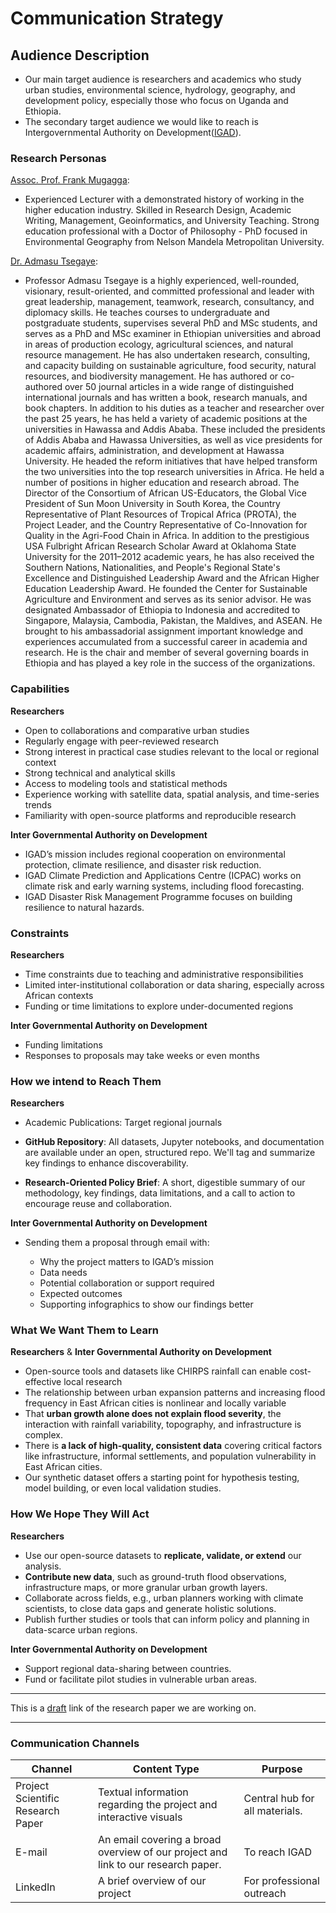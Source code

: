 # Communication Strategy

## Audience Description

- Our main target audience is researchers and academics who study urban studies,
 environmental science, hydrology, geography, and development policy, especially
  those who focus on Uganda and Ethiopia.
- The secondary target audience we would like to reach is Intergovernmental
 Authority on Development([IGAD](https://igad.int/)).

### Research Personas

[Assoc. Prof. Frank Mugagga](https://www.linkedin.com/in/frank-mugagga-35b95964/):

- Experienced Lecturer with a demonstrated history of working in the higher
 education industry. Skilled in Research Design, Academic Writing, Management,
  Geoinformatics, and University Teaching. Strong education professional with a
   Doctor of Philosophy - PhD focused in Environmental Geography from Nelson
    Mandela Metropolitan University.

[Dr. Admasu Tsegaye](https://www.linkedin.com/in/admasu-tsegaye-a51551241/?originalSubdomain=et):

- Professor Admasu Tsegaye is a highly experienced, well-rounded, visionary,
 result-oriented, and committed professional and leader with great leadership,
 management, teamwork, research, consultancy, and diplomacy skills. He teaches
 courses to undergraduate and postgraduate students, supervises several PhD and
 MSc students, and serves as a PhD and MSc examiner in Ethiopian universities
 and abroad in areas of production ecology, agricultural sciences, and natural
 resource management. He has also undertaken research, consulting, and capacity
 building on sustainable agriculture, food security, natural resources, and
 biodiversity management. He has authored or co-authored over 50 journal
 articles in a wide range of distinguished international journals and has
 written a book, research manuals, and book chapters. In addition to his duties
 as a teacher and researcher over the past 25 years, he has held a variety of
 academic positions at the universities in Hawassa and Addis Ababa. These
 included the presidents of Addis Ababa and Hawassa Universities, as well as
 vice presidents for academic affairs, administration, and development at
 Hawassa University. He headed the reform initiatives that have helped
 transform the two universities into the top research universities in Africa.
 He held a number of positions in higher education and research abroad. The
 Director of the Consortium of African US-Educators, the Global Vice President
 of Sun Moon University in South Korea, the Country Representative of Plant
 Resources of Tropical Africa (PROTA), the Project Leader, and the Country
 Representative of Co-Innovation for Quality in the Agri-Food Chain in Africa.
 In addition to the prestigious USA Fulbright African Research Scholar Award at
 Oklahoma State University for the 2011–2012 academic years, he has also
 received the Southern Nations, Nationalities, and People's Regional State's
 Excellence and Distinguished Leadership Award and the African Higher Education
 Leadership Award. He founded the Center for Sustainable Agriculture and
 Environment and serves as its senior advisor. He was designated Ambassador of
 Ethiopia to Indonesia and accredited to Singapore, Malaysia, Cambodia,
 Pakistan, the Maldives, and ASEAN. He brought to his ambassadorial assignment
 important knowledge and experiences accumulated from a successful career in
 academia and research. He is the chair and member of several governing boards
 in Ethiopia and has played a key role in the success of the organizations.

### Capabilities

**Researchers**  

- Open to collaborations and comparative urban studies
- Regularly engage with peer-reviewed research
- Strong interest in practical case studies relevant to the local or regional context
- Strong technical and analytical skills
- Access to modeling tools and statistical methods
- Experience working with satellite data, spatial analysis, and time-series trends
- Familiarity with open-source platforms and reproducible research

**Inter Governmental Authority on Development**  

- IGAD’s mission includes regional cooperation on environmental protection,
 climate resilience, and disaster risk reduction.
- IGAD Climate Prediction and Applications Centre (ICPAC) works on climate risk
 and early warning systems, including flood forecasting.
- IGAD Disaster Risk Management Programme focuses on building resilience to
 natural hazards.

### Constraints

**Researchers**  

- Time constraints due to teaching and administrative responsibilities
- Limited inter-institutional collaboration or data sharing, especially across
 African contexts
- Funding or time limitations to explore under-documented regions

**Inter Governmental Authority on Development**  

- Funding limitations
- Responses to proposals may take weeks or even months

### How we intend to Reach Them

**Researchers**  

- Academic Publications: Target regional journals

- **GitHub Repository**: All datasets, Jupyter notebooks, and documentation are
 available under an open, structured repo. We'll tag and summarize key findings
 to enhance discoverability.
- **Research-Oriented Policy Brief**: A short, digestible summary of our
 methodology, key findings, data limitations, and a call to action to encourage
 reuse and collaboration.

**Inter Governmental Authority on Development**  

- Sending them a proposal through email with:  

  - Why the project matters to IGAD’s mission
  - Data needs
  - Potential collaboration or support required
  - Expected outcomes
  - Supporting infographics to show our findings better

### What We Want Them to Learn

**Researchers** & **Inter Governmental Authority on Development**  

- Open-source tools and datasets like CHIRPS rainfall can enable cost-effective
 local research
- The relationship between urban expansion patterns and increasing flood
 frequency in East African cities is nonlinear and locally variable
- That **urban growth alone does not explain flood severity**,  the interaction
 with rainfall variability, topography, and infrastructure is complex.
- There is **a lack of high-quality, consistent data** covering critical
 factors like infrastructure, informal settlements, and population vulnerability
 in East African cities.
- Our synthetic dataset offers a starting point for hypothesis testing, model
 building, or even local validation studies.

### How We Hope They Will Act

**Researchers**  

- Use our open-source datasets to **replicate, validate, or extend** our analysis.
- **Contribute new data**, such as ground-truth flood observations,
 infrastructure maps, or more granular urban growth layers.
- Collaborate across fields, e.g., urban planners working with climate
 scientists, to close data gaps and generate holistic solutions.
- Publish further studies or tools that can inform policy and planning in
 data-scarce urban regions.

**Inter Governmental Authority on Development**  

- Support regional data-sharing between countries.
- Fund or facilitate pilot studies in vulnerable urban areas.

---

This is a [draft](https://docs.google.com/document/d/1SO3opGka0IIqGg8_8CreLK9kGjlmSDVJhiIpYbrL-4I/edit?tab=t.0)
 link of the research paper we are working on.

---

### Communication Channels

<!-- markdownlint-disable MD013 -->
| Channel         | Content Type                                      | Purpose                                      |
|-----------------|---------------------------------------------------|----------------------------------------------|
| Project Scientific Research Paper | Textual information regarding the project and interactive visuals | Central hub for all materials.                 |
| E-mail | An email covering a broad overview of our project and link to our research paper. | To reach IGAD |
| LinkedIn   |A brief overview of our project    | For professional outreach   |
<!-- markdownlint-enable MD013 -->  
